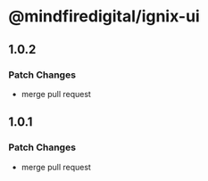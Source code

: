 # @mindfiredigital/ignix-ui

## 1.0.2

### Patch Changes

- merge pull request

## 1.0.1

### Patch Changes

- merge pull request
